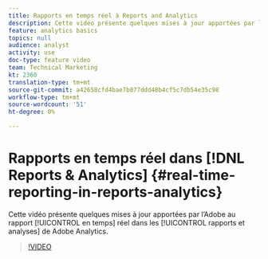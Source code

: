 ```yaml
---
title: Rapports en temps réel à Reports and Analytics
description: Cette vidéo présente quelques mises à jour apportées par l’Adobe au rapport en temps réel dans les rapports et analyses de Adobe Analytics.
feature: analytics basics
topics: null
audience: analyst
activity: use
doc-type: feature video
team: Technical Marketing
kt: 2360
translation-type: tm+mt
source-git-commit: a42658cfd4bae7b077ddd48b4cf5c7db54e35c98
workflow-type: tm+mt
source-wordcount: '51'
ht-degree: 0%

---
```



# Rapports en temps réel dans [!DNL Reports & Analytics] {#real-time-reporting-in-reports-analytics}

Cette vidéo présente quelques mises à jour apportées par l’Adobe au rapport [!UICONTROL en temps] réel dans les [!UICONTROL rapports et analyses] de Adobe Analytics.

>[!VIDEO](https://video.tv.adobe.com/v/25454/?quality=12)

